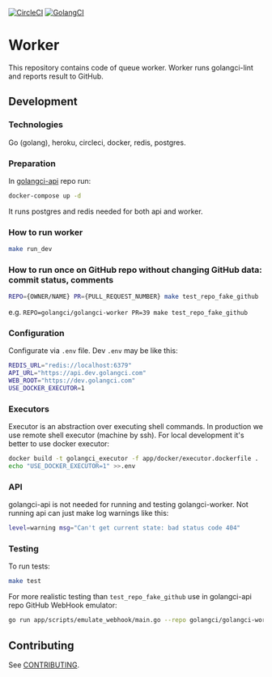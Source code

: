 [![CircleCI](https://circleci.com/gh/golangci/golangci-worker.svg?style=svg&circle-token=94e0eb37b49bb5f87364a50592794eba13f0d95d)](https://circleci.com/gh/golangci/golangci-worker)
[![GolangCI](https://golangci.com/badges/github.com/golangci/golangci-worker.svg)](https://golangci.com)

# Worker

This repository contains code of queue worker. Worker runs golangci-lint and reports result to GitHub.

## Development

### Technologies

Go (golang), heroku, circleci, docker, redis, postgres.

### Preparation

In [golangci-api](https://github.com/golangci/golangci-api) repo run:

```bash
docker-compose up -d
```

It runs postgres and redis needed for both api and worker.

### How to run worker

```bash
make run_dev
```

### How to run once on GitHub repo without changing GitHub data: commit status, comments

```bash
REPO={OWNER/NAME} PR={PULL_REQUEST_NUMBER} make test_repo_fake_github
```

e.g. `REPO=golangci/golangci-worker PR=39 make test_repo_fake_github`

### Configuration

Configurate via `.env` file. Dev `.env` may be like this:

```bash
REDIS_URL="redis://localhost:6379"
API_URL="https://api.dev.golangci.com"
WEB_ROOT="https://dev.golangci.com"
USE_DOCKER_EXECUTOR=1
```

### Executors

Executor is an abstraction over executing shell commands. In production we use remote shell executor (machine by ssh).
For local development it's better to use docker executor:

```bash
docker build -t golangci_executor -f app/docker/executor.dockerfile .
echo "USE_DOCKER_EXECUTOR=1" >>.env
```

### API

golangci-api is not needed for running and testing golangci-worker. Not running api can just make log warnings like this:

```bash
level=warning msg="Can't get current state: bad status code 404"
```

### Testing

To run tests:

```bash
make test
```

For more realistic testing than `test_repo_fake_github` use in golangci-api repo GitHub WebHook emulator:

```bash
go run app/scripts/emulate_webhook/main.go --repo golangci/golangci-worker --pr 39 --sha fbd0d7bada8a6cfa7adbc58e5901e0d66f7f65b1
```

## Contributing

See [CONTRIBUTING](https://github.com/golangci/golangci-worker/blob/master/CONTRIBUTING.md).
